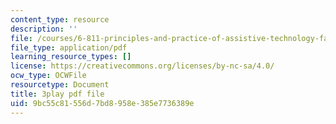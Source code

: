```yaml
---
content_type: resource
description: ''
file: /courses/6-811-principles-and-practice-of-assistive-technology-fall-2014/9bc55c81556d7bd8958e385e7736389e_x18bMLW4eO4.pdf
file_type: application/pdf
learning_resource_types: []
license: https://creativecommons.org/licenses/by-nc-sa/4.0/
ocw_type: OCWFile
resourcetype: Document
title: 3play pdf file
uid: 9bc55c81-556d-7bd8-958e-385e7736389e
---
```

